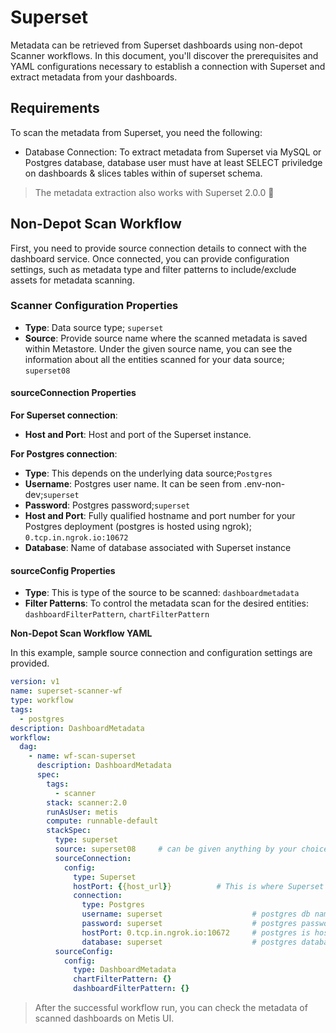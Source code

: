 # Superset

Metadata can be retrieved from Superset dashboards using non-depot Scanner workflows. In this document, you'll discover the prerequisites and YAML configurations necessary to establish a connection with Superset and extract metadata from your dashboards.


## Requirements

To scan the metadata from Superset, you need the following:

- Database Connection: To extract metadata from Superset via MySQL or Postgres database, database user must have at least SELECT priviledge on dashboards & slices tables within of superset schema.

> The metadata extraction also works with Superset 2.0.0 🎉

## Non-Depot Scan Workflow

First, you need to provide source connection details to connect with the dashboard service. Once connected, you can provide configuration settings, such as metadata type and filter patterns to include/exclude assets for metadata scanning. 

### **Scanner Configuration Properties**

- **Type**: Data source type; `superset`
- **Source**: Provide source name where the scanned metadata is saved within Metastore. Under the given source name, you can see the information about all the entities scanned for your data source; `superset08`

#### **sourceConnection Properties**

**For Superset connection**:

- **Host and Port**: Host and port of the Superset instance. 

**For Postgres connection**:

- **Type**: This depends on the underlying data source;`Postgres`
- **Username**: Postgres user name. It can be seen from .env-non-dev;`superset`                    
- **Password**: Postgres password;`superset`                   
- **Host and Port**: Fully qualified hostname and port number for your Postgres deployment (postgres is hosted using ngrok); `0.tcp.in.ngrok.io:10672`      
- **Database**: Name of database associated with Superset instance


#### **sourceConfig Properties**

- **Type**: This is type of the source  to be scanned: `dashboardmetadata`
- **Filter Patterns**: To control the metadata scan for the desired entities: `dashboardFilterPattern`, `chartFilterPattern`

**Non-Depot Scan Workflow YAML**

In this example, sample source connection and configuration settings are provided.

```yaml
version: v1
name: superset-scanner-wf
type: workflow
tags:
  - postgres
description: DashboardMetadata
workflow:
  dag:
    - name: wf-scan-superset
      description: DashboardMetadata
      spec:
        tags:
          - scanner
        stack: scanner:2.0
        runAsUser: metis
        compute: runnable-default
        stackSpec:
          type: superset
          source: superset08     # can be given anything by your choice
          sourceConnection:
            config:
              type: Superset
              hostPort: {{host_url}}          # This is where Superset is hosted
              connection:
                type: Postgres
                username: superset                    # postgres db name. can be seen from .env-non-dev
                password: superset                    # postgres password
                hostPort: 0.tcp.in.ngrok.io:10672     # postgres is hosted using ngrok 
                database: superset                    # postgres database
          sourceConfig:
            config:
              type: DashboardMetadata 
              chartFilterPattern: {}
              dashboardFilterPattern: {}
```

> After the successful workflow run, you can check the metadata of scanned dashboards on Metis UI.
